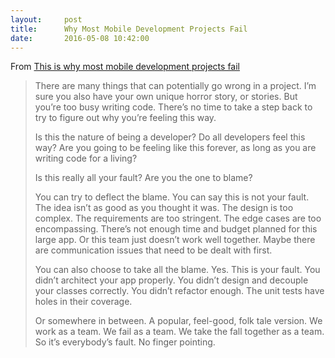 ```yaml
---
layout:     post
title:      Why Most Mobile Development Projects Fail
date:       2016-05-08 10:42:00
---
```


From [This is why most mobile development projects fail](http://clean-swift.com/mobile-development-projects-fail/)

> There are many things that can potentially go wrong in a project. I’m sure you
> also have your own unique horror story, or stories. But you’re too busy writing
> code. There’s no time to take a step back to try to figure out why you’re
> feeling this way.
> 
> Is this the nature of being a developer? Do all developers feel this way? Are
> you going to be feeling like this forever, as long as you are writing code for
> a living?
> 
> Is this really all your fault? Are you the one to blame?
> 
> You can try to deflect the blame. You can say this is not your fault. The idea
> isn’t as good as you thought it was. The design is too complex. The
> requirements are too stringent. The edge cases are too encompassing. There’s
> not enough time and budget planned for this large app. Or this team just
> doesn’t work well together. Maybe there are communication issues that need to
> be dealt with first.
> 
> You can also choose to take all the blame. Yes. This is your fault. You didn’t
> architect your app properly. You didn’t design and decouple your classes
> correctly. You didn’t refactor enough. The unit tests have holes in their
> coverage.
> 
> Or somewhere in between. A popular, feel-good, folk tale version. We work as a
> team. We fail as a team. We take the fall together as a team. So it’s
> everybody’s fault. No finger pointing.
